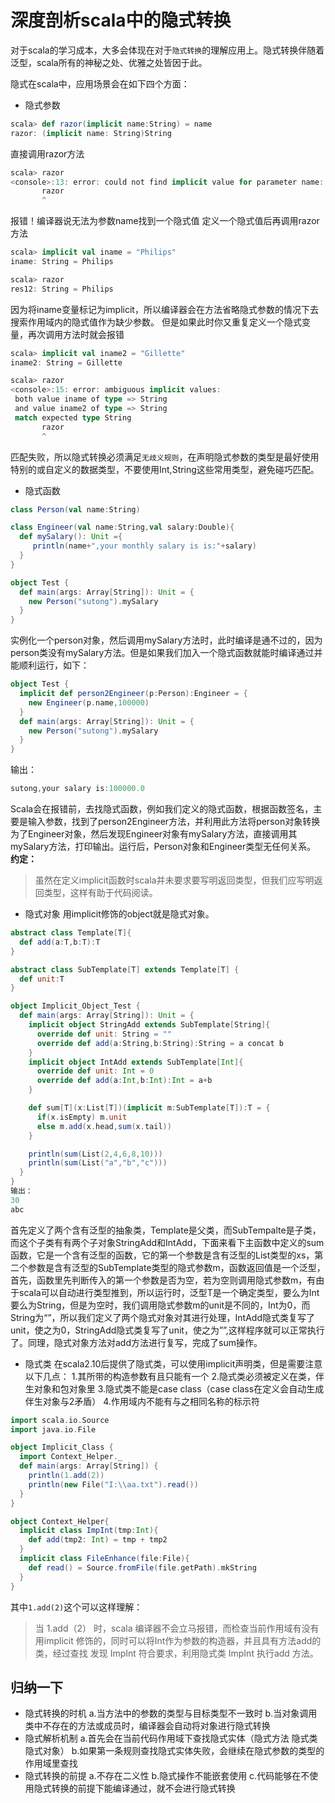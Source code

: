 # 深度剖析scala中的隐式转换

对于scala的学习成本，大多会体现在对于`隐式转换`的理解应用上。隐式转换伴随着泛型，scala所有的神秘之处、优雅之处皆因于此。

隐式在scala中，应用场景会在如下四个方面：
- 隐式参数
``` scala
scala> def razor(implicit name:String) = name
razor: (implicit name: String)String
```
直接调用razor方法
``` scala
scala> razor
<console>:13: error: could not find implicit value for parameter name: String
       razor
       ^
```
报错！编译器说无法为参数name找到一个隐式值
定义一个隐式值后再调用razor方法
``` scala
scala> implicit val iname = "Philips"
iname: String = Philips

scala> razor
res12: String = Philips
```
因为将iname变量标记为implicit，所以编译器会在方法省略隐式参数的情况下去搜索作用域内的隐式值作为缺少参数。
但是如果此时你又重复定义一个隐式变量，再次调用方法时就会报错
``` scala
scala> implicit val iname2 = "Gillette"
iname2: String = Gillette

scala> razor
<console>:15: error: ambiguous implicit values:
 both value iname of type => String
 and value iname2 of type => String
 match expected type String
       razor
       ^
```
匹配失败，所以隐式转换必须满足`无歧义规则`，在声明隐式参数的类型是最好使用特别的或自定义的数据类型，不要使用Int,String这些常用类型，避免碰巧匹配。
- 隐式函数
``` scala
class Person(val name:String)

class Engineer(val name:String,val salary:Double){
  def mySalary(): Unit ={
     println(name+",your monthly salary is is:"+salary)
  }
}

object Test {
  def main(args: Array[String]): Unit = {
    new Person("sutong").mySalary
  }
}
```
实例化一个person对象，然后调用mySalary方法时，此时编译是通不过的，因为person类没有mySalary方法。但是如果我们加入一个隐式函数就能时编译通过并能顺利运行，如下：
``` scala
object Test {
  implicit def person2Engineer(p:Person):Engineer = {
    new Engineer(p.name,100000)
  }
  def main(args: Array[String]): Unit = {
    new Person("sutong").mySalary
  }
}
```
输出：
``` scala
sutong,your salary is:100000.0
```
Scala会在报错前，去找隐式函数，例如我们定义的隐式函数，根据函数签名，主要是输入参数，找到了person2Engineer方法，并利用此方法将person对象转换为了Engineer对象，然后发现Engineer对象有mySalary方法，直接调用其mySalary方法，打印输出。运行后，Person对象和Engineer类型无任何关系。
**约定：**
>虽然在定义implicit函数时scala并未要求要写明返回类型，但我们应写明返回类型，这样有助于代码阅读。

- 隐式对象
用implicit修饰的object就是隐式对象。
``` scala
abstract class Template[T]{
  def add(a:T,b:T):T
}

abstract class SubTemplate[T] extends Template[T] {
  def unit:T
}

object Implicit_Object_Test {
  def main(args: Array[String]): Unit = {
    implicit object StringAdd extends SubTemplate[String]{
      override def unit: String = ""
      override def add(a:String,b:String):String = a concat b
    }
    implicit object IntAdd extends SubTemplate[Int]{
      override def unit: Int = 0
      override def add(a:Int,b:Int):Int = a+b
    }

    def sum[T](x:List[T])(implicit m:SubTemplate[T]):T = {
      if(x.isEmpty) m.unit
      else m.add(x.head,sum(x.tail))
    }

    println(sum(List(2,4,6,8,10)))
    println(sum(List("a","b","c")))
  }
}
输出：
30
abc
```
首先定义了两个含有泛型的抽象类，Template是父类，而SubTempalte是子类，而这个子类有有两个子对象StringAdd和IntAdd，下面来看下主函数中定义的sum函数，它是一个含有泛型的函数，它的第一个参数是含有泛型的List类型的xs，第二个参数是含有泛型的SubTemplate类型的隐式参数m，函数返回值是一个泛型，首先，函数里先判断传入的第一个参数是否为空，若为空则调用隐式参数m，有由于scala可以自动进行类型推到，所以运行时，泛型T是一个确定类型，要么为Int要么为String，但是为空时，我们调用隐式参数m的unit是不同的，Int为0，而String为“”，所以我们定义了两个隐式对象对其进行处理，IntAdd隐式类复写了unit，使之为0，StringAdd隐式类复写了unit，使之为””,这样程序就可以正常执行了。同理，隐式对象方法对add方法进行复写，完成了sum操作。
- 隐式类
在scala2.10后提供了隐式类，可以使用implicit声明类，但是需要注意以下几点：
1.其所带的构造参数有且只能有一个
2.隐式类必须被定义在类，伴生对象和包对象里
3.隐式类不能是case class（case class在定义会自动生成伴生对象与2矛盾）
4.作用域内不能有与之相同名称的标示符

``` scala
import scala.io.Source
import java.io.File

object Implicit_Class {
  import Context_Helper._
  def main(args: Array[String]) {
    println(1.add(2))  
    println(new File("I:\\aa.txt").read())
  }
}

object Context_Helper{
  implicit class ImpInt(tmp:Int){
    def add(tmp2: Int) = tmp + tmp2
  }
  implicit class FileEnhance(file:File){
    def read() = Source.fromFile(file.getPath).mkString
  }
}
```
其中`1.add(2)`这个可以这样理解：
>当 1.add（2） 时，scala 编译器不会立马报错，而检查当前作用域有没有 用implicit 修饰的，同时可以将Int作为参数的构造器，并且具有方法add的类，经过查找 发现 ImpInt 符合要求，利用隐式类 ImpInt 执行add 方法。

## 归纳一下
- 隐式转换的时机
a.当方法中的参数的类型与目标类型不一致时
b.当对象调用类中不存在的方法或成员时，编译器会自动将对象进行隐式转换
- 隐式解析机制
a.首先会在当前代码作用域下查找隐式实体（隐式方法  隐式类 隐式对象）
b.如果第一条规则查找隐式实体失败，会继续在隐式参数的类型的作用域里查找
- 隐式转换的前提
a.不存在二义性
b.隐式操作不能嵌套使用
c.代码能够在不使用隐式转换的前提下能编译通过，就不会进行隐式转换
